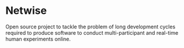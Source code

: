# Netwise

Open source project to tackle the problem of long development cycles required to
produce software to conduct multi-participant and real-time human experiments
online.
